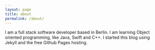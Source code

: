 ```yaml
---
layout: page
title: about
permalink: /about/
---
```


I am a full stack software developer based in Berlin. I am learning Object oriented programming, like Java, Swift and C++. I started this blog using Jekyll and the free Github Pages hosting.
